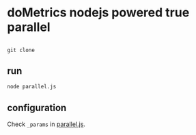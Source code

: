# doMetrics nodejs powered true parallel

##

```
git clone
```

## run

```
node parallel.js
```

## configuration

Check `_params` in [parallel.js](parallel.js).